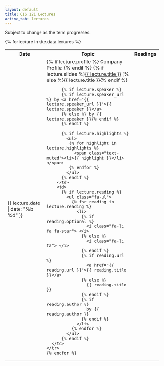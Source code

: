 ```yaml
---
layout: default
title: CIS 121 Lectures
active_tab: lectures
---
```


Subject to change as the term progresses.

<table class="table table-striped">
  <tbody>
    <tr>
      <th>Date</th>
      <th>Topic</th>
      <th>Readings</th>
    </tr>
    {% for lecture in site.data.lectures %}
      <tr>
        <td>{{ lecture.date | date: "%b %d" }}</td>
        <td>
          {% if lecture.profile %}
          Company Profile:
          {% endif %}
          {% if lecture.slides %}<a href="{{ lecture.slides }}">{{ lecture.title }}</a>
          {% else %}{{ lecture.title }}{% endif %}

          {% if lecture.speaker %}
          {% if lecture.speaker_url %} by <a href="{{ lecture.speaker_url }}">{{ lecture.speaker }}</a>
          {% else %} by {{ lecture.speaker }}{% endif %}
          {% endif %}

          {% if lecture.highlights %}
            <ul>
             {% for highlight in lecture.highlights %}
               <span class="text-muted"><li>{{ highlight }}</li></span>
             {% endfor %}
            </ul>
          {% endif %}
        </td>
        <td>
          {% if lecture.reading %}
            <ul class="fa-ul">
              {% for reading in lecture.reading %}
                <li>
                  {% if reading.optional %}
                    <i class="fa-li fa fa-star"> </i>
                  {% else %}
                    <i class="fa-li fa"> </i>
                  {% endif %}
                  {% if reading.url %}
                    <a href="{{ reading.url }}">{{ reading.title }}</a>
                  {% else %}
                    {{ reading.title }}
                  {% endif %}
                  {% if reading.author %}
                    by {{ reading.author }}
                  {% endif %}
                </li>
              {% endfor %}
            </ul>
          {% endif %}
      </td>
    </tr>
    {% endfor %}
  </tbody>
</table>